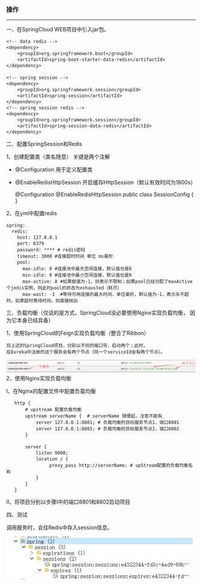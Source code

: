 ### 操作

---
一、在SpringCloud WEB项目中引入jar包。
    
    <!-- data redis -->
    <dependency>
        <groupId>org.springframework.boot</groupId>
        <artifactId>spring-boot-starter-data-redis</artifactId>
    </dependency>
    
    <!-- spring session -->
    <dependency>
        <groupId>org.springframework.session</groupId>
        <artifactId>spring-session</artifactId>
    </dependency>
    <!-- spring session redis -->
    <dependency>
        <groupId>org.springframework.session</groupId>
        <artifactId>spring-session-data-redis</artifactId>
    </dependency>
    
    
二、配置SpringSession和Redis

1、创建配置类（类名随意）
关键是两个注解
* @Configuration    用于定义配置类
* @EnableRedisHttpSession   开启缓存HttpSession（默认有效时间为1800s）


    @Configuration
    @EnableRedisHttpSession
    public class SessionConfig {
    }


2、在yml中配置redis

    spring:
      redis:
        host: 127.0.0.1
        port: 6379
        password: **** # redis密码
        timeout: 3000 #连接超时时间 单位 ms毫秒
        pool:
          max-idle: 8 #连接池中最大空闲连接，默认值也是8
          min-idle: 0 #连接池中最小空闲连接，默认值也是0
          max-active: 8 #如果赋值为-1，则表示不限制；如果pool已经分配了maxActive个jedis实例，则此时pool的状态为exhausted（耗尽）
          max-wait: -1  #等待可用连接的最大时间，单位毫秒，默认值为-1，表示永不超时。如果超时等待时间，则直接抛出
          
          
三、负载均衡（仅说的是方式，SpringCloud没必要使用Nginx实现负载均衡，
因为它本身已经具备）

1、使用SpringCloud的Feign实现负载均衡（整合了Ribbon）
        
    将上述的SpringCloud项目，分别以不同的端口号，启动两个；此时，
    在Eureka中注册的这个服务会有两个节点（同一个serviceId会有两个节点）。
    
![一个服务俩节点](img/一个服务俩节点.png)
2、使用Nginx实现负载均衡
    
   I、在Nginx的配置文件中配置负载均衡
   
       http {
           # upstream 配置负载均衡
           upstream serverName {  # serverName 随便起，注意不能有_
               server 127.0.0.1:8801; # 负载均衡的目标服务节点1，端口8801
               server 127.0.0.1:8802; # 负载均衡的目标服务节点2，端口8802
           }
           
           server {
               listen 9000;
               location / {
                    proxy_pass http://serverName; # upStream配置的负载均衡名称
               }
           }
       }
       
   II、将项目分别以步骤I中的端口8801和8802启动项目
   
四、测试

调用服务时，会往Redis中存入session信息。

![spring-session](img/spring-session.jpg)